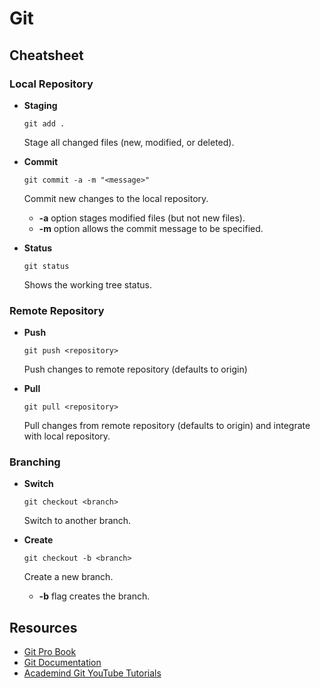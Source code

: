 # Git

## Cheatsheet

### Local Repository

* **Staging**

  `git add .`

  Stage all changed files (new, modified, or deleted).

* **Commit**

  `git commit -a -m "<message>"`

  Commit new changes to the local repository.
  * **-a** option stages modified files (but not new files).
  * **-m** option allows the commit message to be specified.

* **Status**

  `git status`

  Shows the working tree status.

### Remote Repository

* **Push**

  `git push <repository>`

  Push changes to remote repository (defaults to origin)

* **Pull**

  `git pull <repository>`

  Pull changes from remote repository (defaults to origin) and integrate with local repository.

### Branching

* **Switch**

  `git checkout <branch>`

  Switch to another branch.

* **Create**

  `git checkout -b <branch>`

  Create a new branch.
  * **-b** flag creates the branch.

## Resources

* [Git Pro Book](https://git-scm.com/book/en/v2)
* [Git Documentation](https://git-scm.com/docs)
* [Academind Git YouTube Tutorials](https://www.youtube.com/watch?v=_OZVJpLHUaI&list=PL55RiY5tL51poFMpbva1IqfO-pylwSNsN)